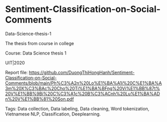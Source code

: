 # Sentiment-Classification-on-Social-Comments
Data-Science-thesis-1

The thesis from course in college 

Course: Data Science thesis 1 

UIT|2020


Report file: https://github.com/DuongThiHongHanh/Sentiment-Classification-on-Social-Comments/blob/main/Ph%C3%A2n%20Lo%E1%BA%A1i%20C%E1%BA%A3m%20X%C3%BAc%20Cho%20Ti%E1%BA%BFng%20Vi%E1%BB%87t%20V%E1%BB%9Bi%20C%C3%A1c%20B%C3%ACnh%20Lu%E1%BA%ADn%20V%E1%BB%81%20Son.pdf

Tags: Data collection, Data labeling, Data cleaning, Word tokenization, Vietnamese NLP, Classification, Deeplearning.
